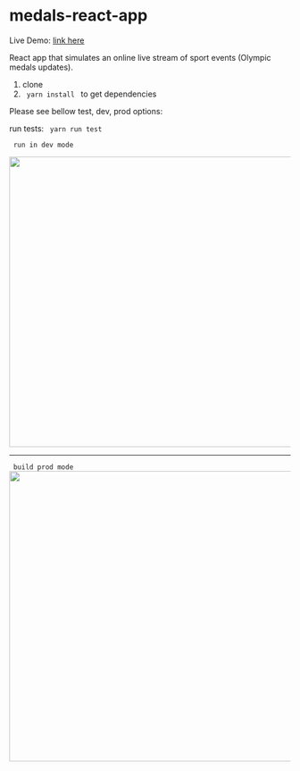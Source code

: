 # medals-react-app

<p>
    <p>Live Demo: <a href="https://volosincu.github.io/medals-react-app">link here</a></p>
</p>

<p>React app that simulates an online live stream of sport events (Olympic medals updates).</p>

1) clone
2) <code> yarn install </code> to get dependencies

Please see bellow test, dev, prod options: 

<p>run tests: <code> yarn run test </code></p>

<code> run in dev mode </code>
<br />
<div>
<a href="https://asciinema.org/a/vbus18ILg6sxsXg1FhHCgWXt1" target="_blank">
    <img height="520px" width="600px" src="https://asciinema.org/a/vbus18ILg6sxsXg1FhHCgWXt1.svg" />
</a>
</div>
<hr />
<code> build prod mode </code>
<br />
<div>
<a href="https://asciinema.org/a/242308" target="_blank">
    <img  height="520px" width="600px"  src="https://asciinema.org/a/242308.svg" />
</a>
</div
<br/>
